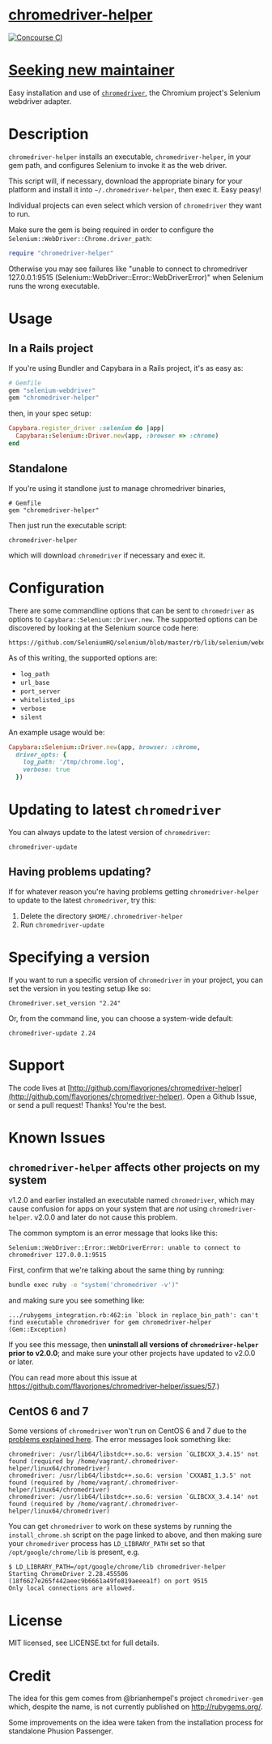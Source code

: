 # [chromedriver-helper](http://github.com/flavorjones/chromedriver-helper)

[![Concourse CI](https://ci.nokogiri.org/api/v1/teams/flavorjones/pipelines/chromedriver-helper/jobs/ruby-2.6/badge)](https://ci.nokogiri.org/teams/flavorjones/pipelines/chromedriver-helper)

# [Seeking new maintainer](https://github.com/flavorjones/chromedriver-helper/issues/80)

Easy installation and use of [`chromedriver`](https://sites.google.com/a/chromium.org/chromedriver/), the Chromium project's Selenium webdriver adapter.


# Description

`chromedriver-helper` installs an executable, `chromedriver-helper`, in your gem path, and configures Selenium to invoke it as the web driver.

This script will, if necessary, download the appropriate binary for your platform and install it into `~/.chromedriver-helper`, then exec it. Easy peasy!

Individual projects can even select which version of `chromedriver` they want to run.

Make sure the gem is being required in order to configure the `Selenium::WebDriver::Chrome.driver_path`:

``` ruby
require "chromedriver-helper"
```

Otherwise you may see failures like "unable to connect to chromedriver 127.0.0.1:9515 (Selenium::WebDriver::Error::WebDriverError)" when Selenium runs the wrong executable.


# Usage

## In a Rails project

If you're using Bundler and Capybara in a Rails project, it's as easy as:

``` ruby
# Gemfile
gem "selenium-webdriver"
gem "chromedriver-helper"
```

then, in your spec setup:

``` ruby
Capybara.register_driver :selenium do |app|
  Capybara::Selenium::Driver.new(app, :browser => :chrome)
end
```


## Standalone

If you're using it standlone just to manage chromedriver binaries,

    # Gemfile
    gem "chromedriver-helper"

Then just run the executable script:

    chromedriver-helper

which will download `chromedriver` if necessary and exec it.


# Configuration

There are some commandline options that can be sent to `chromedriver` as options to `Capybara::Selenium::Driver.new`. The supported options can be discovered by looking at the Selenium source code here:

    https://github.com/SeleniumHQ/selenium/blob/master/rb/lib/selenium/webdriver/chrome/service.rb

As of this writing, the supported options are:

* `log_path`
* `url_base`
* `port_server`
* `whitelisted_ips`
* `verbose`
* `silent`

An example usage would be:

``` ruby
Capybara::Selenium::Driver.new(app, browser: :chrome,
  driver_opts: {
    log_path: '/tmp/chrome.log',
    verbose: true
  })
```


# Updating to latest `chromedriver`

You can always update to the latest version of `chromedriver`:

    chromedriver-update


## Having problems updating?

If for whatever reason you're having problems getting `chromedriver-helper` to update to the latest `chromedriver`, try this:

1. Delete the directory `$HOME/.chromedriver-helper`
2. Run `chromedriver-update`


# Specifying a version

If you want to run a specific version of `chromedriver` in your project, you can set the version in you testing setup like so:

    Chromedriver.set_version "2.24"

Or, from the command line, you can choose a system-wide default:

    chromedriver-update 2.24


# Support

The code lives at [http://github.com/flavorjones/chromedriver-helper](http://github.com/flavorjones/chromedriver-helper). Open a Github Issue, or send a pull request! Thanks! You're the best.


# Known Issues

## `chromedriver-helper` affects other projects on my system

v1.2.0 and earlier installed an executable named `chromedriver`, which may cause confusion for apps on your system that are _not_ using `chromedriver-helper`. v2.0.0 and later do not cause this problem.

The common symptom is an error message that looks like this:

```
Selenium::WebDriver::Error::WebDriverError: unable to connect to chromedriver 127.0.0.1:9515
```

First, confirm that we're talking about the same thing by running:

``` sh
bundle exec ruby -e "system('chromedriver -v')"
```

and making sure you see something like:

```
.../rubygems_integration.rb:462:in `block in replace_bin_path': can't find executable chromedriver for gem chromedriver-helper (Gem::Exception)
```

If you see this message, then **uninstall all versions of `chromedriver-helper` prior to v2.0.0**; and make sure your other projects have updated to v2.0.0 or later.

(You can read more about this issue at https://github.com/flavorjones/chromedriver-helper/issues/57.)


## CentOS 6 and 7

Some versions of `chromedriver` won't run on CentOS 6 and 7 due to the [problems explained here](https://chrome.richardlloyd.org.uk/). The error messages look something like:

```
chromedriver: /usr/lib64/libstdc++.so.6: version `GLIBCXX_3.4.15' not found (required by /home/vagrant/.chromedriver-helper/linux64/chromedriver)
chromedriver: /usr/lib64/libstdc++.so.6: version `CXXABI_1.3.5' not found (required by /home/vagrant/.chromedriver-helper/linux64/chromedriver)
chromedriver: /usr/lib64/libstdc++.so.6: version `GLIBCXX_3.4.14' not found (required by /home/vagrant/.chromedriver-helper/linux64/chromedriver)

```

You can get `chromedriver` to work on these systems by running the `install_chrome.sh` script on the page linked to above, and then making sure your `chromedriver` process has `LD_LIBRARY_PATH` set so that `/opt/google/chrome/lib` is present, e.g.

```
$ LD_LIBRARY_PATH=/opt/google/chrome/lib chromedriver-helper
Starting ChromeDriver 2.28.455506 (18f6627e265f442aeec9b6661a49fe819aeeea1f) on port 9515
Only local connections are allowed.
```

# License

MIT licensed, see LICENSE.txt for full details.


# Credit

The idea for this gem comes from @brianhempel's project `chromedriver-gem` which, despite the name, is not currently published on http://rubygems.org/.

Some improvements on the idea were taken from the installation process for standalone Phusion Passenger.
